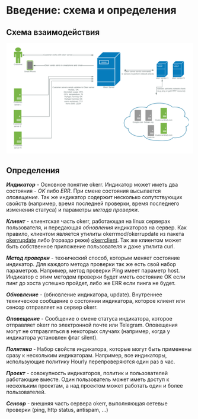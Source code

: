 # Введение: схема и определения

## Схема взаимодействия
![okerr diagram](/_static/okerr-diagram.png)

## Определения
***Индикатор*** - Основное понятие okerr. Индикатор может иметь два состояния - *OK* либо *ERR*. При смене состояния высылается *оповещение*. Так же индикатор содержит несколько сопутствующих свойств (например, время последней проверки, время последнего изменения статуса) и параметры *метода проверки*.

***Клиент*** - клиентская часть okerr, работающая на linux серверах пользователя, и передающая *обновления* индикаторов на сервер. Как правило, клиентом является утилиты okerrmod/okerrupdate из пакета [okerrupdate](https://gitlab.com/yaroslaff/okerrupdate/) либо (гораздо реже) [okerrclient](https://gitlab.com/yaroslaff/okerrclient/). Так же клиентом может быть собственное приложение пользователя и даже утилита curl.

***Метод проверки*** - технический способ, которым меняет состояние индикатор. Для каждого метода проверки так же есть свой набор параметров. Например, метод проверки Ping имеет параметр host. Индикатор с этим методом проверки будет иметь состояние OK если пинг до хоста успешно пройдет, либо же ERR если пинга не будет.

***Обновление*** - (обновление индикатора, update). Внутреннее техническое сообщение о состоянии индикатора, которое клиент или сенсор отправляет на сервер okerr.

***Оповещение*** - Сообщение о смене статуса индикатора, которое отправляет okerr по электронной почте или Telegram. Оповещения могут не отправляться в некоторых случаях (например, когда у индикатора установлен флаг silent).

***Политика*** - Набор свойств индикатора, которые могут быть применены сразу к нескольким индикаторам. Например, все индикаторы, использующие политику Hourly перепроверяются один раз в час.

***Проект*** - совокупность индикаторов, политик и пользователей работающие вместе. Один пользователь может иметь доступ к нескольким проектам, а над проектом может работать один и более пользователей.

***Сенсор*** - внешняя часть сервера okerr, выполняющая сетевые проверки (ping, http status, antispam, ...)



